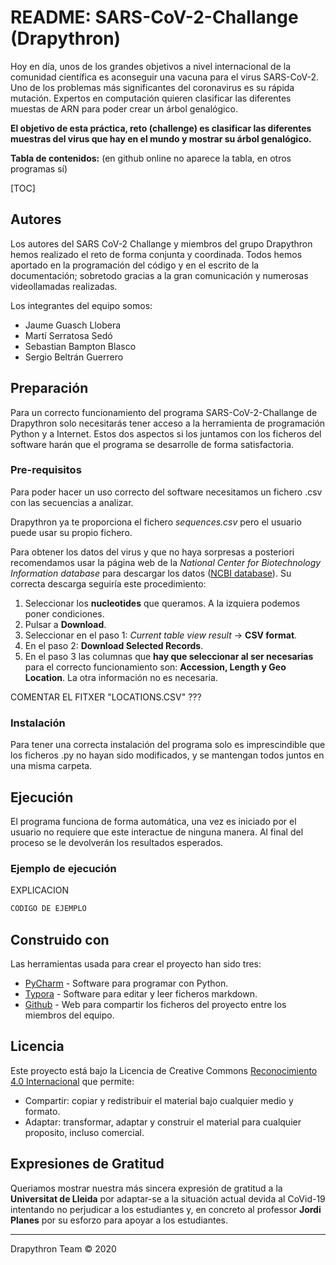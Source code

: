 # README: SARS-CoV-2-Challange (Drapythron)

Hoy en día, unos de los grandes objetivos a nivel internacional de la comunidad científica es aconseguir una vacuna para el virus SARS-CoV-2. Uno de los problemas más significantes del coronavirus es su rápida mutación. Expertos en computación quieren clasificar las diferentes muestas de ARN para poder crear un árbol genalógico. 

**El objetivo de esta práctica, reto (challenge) es clasificar las diferentes muestras del virus que hay en el mundo y mostrar su árbol genalógico.**



**Tabla de contenidos:** (en github online no aparece la tabla, en otros programas sí)

[TOC]

## Autores  

Los autores del SARS CoV-2 Challange y miembros del grupo Drapythron hemos realizado el reto de forma conjunta y coordinada. Todos hemos aportado en la programación del código y en el escrito de la documentación; sobretodo gracias a la gran comunicación y numerosas videollamadas realizadas. 

Los integrantes del equipo somos:

- Jaume Guasch Llobera
- Martí Serratosa Sedó
- Sebastian Bampton Blasco
- Sergio Beltrán Guerrero



## Preparación

Para un correcto funcionamiento del programa SARS-CoV-2-Challange de Drapythron solo necesitarás tener  acceso a la herramienta de programación Python y a Internet. Estos dos aspectos si los juntamos con los ficheros del software harán que el programa se desarrolle de forma satisfactoria.


### Pre-requisitos

Para poder hacer un uso correcto del software necesitamos un fichero .csv con las secuencias a analizar.

Drapythron ya te proporciona el fichero *sequences.csv* pero el usuario puede usar su propio fichero. 

Para obtener los datos del virus y que no haya sorpresas a posteriori recomendamos usar la página web de la *National Center for Biotechnology Information database* para descargar los datos ([NCBI database](https://www.ncbi.nlm.nih.gov/labs/virus/vssi/#/virus?VirusLineage_ss=Severeacuterespiratorysyndromecoronavirus2(SARS-CoV-2),taxid:2697049&SeqType_s=Nucleotide "National Center for Biotechnology Information database")). Su correcta descarga seguiría este procedimiento:

1. Seleccionar los **nucleotides** que queramos. A la izquiera podemos poner condiciones.
2. Pulsar a **Download**.
3. Seleccionar en el paso 1: *Current table view result* → **CSV format**.
4. En el paso 2: **Download Selected Records**.
5. En el paso 3 las columnas que **hay que seleccionar al ser necesarias** para el correcto funcionamiento son: **Accession, Length y Geo Location**. La otra información no es necesaria.



COMENTAR EL FITXER "LOCATIONS.CSV" ???



### Instalación

Para tener una correcta instalación del programa solo es imprescindible que los ficheros .py no hayan sido modificados, y se mantengan todos juntos en una misma carpeta.



## Ejecución

El programa funciona de forma automática, una vez es iniciado por el usuario no requiere que este interactue de ninguna manera. Al final del proceso se le devolverán los resultados esperados.



### Ejemplo de ejecución

EXPLICACION

```python
CODIGO DE EJEMPLO
```



## Construido con

Las herramientas usada para crear el proyecto han sido tres:

* [PyCharm](https://www.jetbrains.com/pycharm/ "PyCharm: Python tool") - Software para programar con Python.
* [Typora](https://typora.io/ "Typora: markdown editor") - Software para editar y leer ficheros markdown.
* [Github](https://github.com/ "Github: web de desarrollo colaborativo") - Web para compartir los ficheros del proyecto entre los miembros del equipo.



## Licencia

Este proyecto está bajo la Licencia de Creative Commons [Reconocimiento 4.0 Internacional](http://creativecommons.org/licenses/by/4.0/) que permite:

* Compartir: copiar y redistribuir el material bajo cualquier medio y formato.
* Adaptar: transformar, adaptar y construir el material para cualquier proposito, incluso comercial.



## Expresiones de Gratitud

Queriamos mostrar nuestra más sincera expresión de gratitud a la **Universitat de Lleida** por adaptar-se a la situación actual devida al CoVid-19 intentando no perjudicar a los estudiantes y, en concreto al professor **Jordi Planes** por su esforzo para apoyar a los estudiantes.



---
Drapythron Team © 2020
